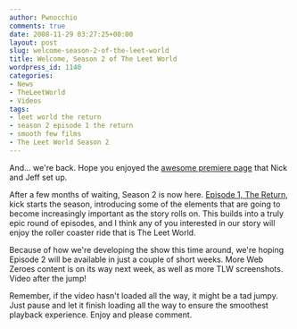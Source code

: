 ```yaml
---
author: Pwnocchio
comments: true
date: 2008-11-29 03:27:25+00:00
layout: post
slug: welcome-season-2-of-the-leet-world
title: Welcome, Season 2 of The Leet World
wordpress_id: 1140
categories:
- News
- TheLeetWorld
- Videos
tags:
- leet world the return
- season 2 episode 1 the return
- smooth few films
- The Leet World Season 2
---
```


And... we're back. Hope you enjoyed the [awesome premiere page](http://smoothfewfilms.com/premiere/) that Nick and Jeff set up.

After a few months of waiting, Season 2 is now here. [Episode 1, The Return](http://smoothfewfilms.com/2008/11/28/the-return/), kick starts the season, introducing some of the elements that are going to become increasingly important as the story rolls on. This builds into a truly epic round of episodes, and I think any of you interested in our story will enjoy the roller coaster ride that is The Leet World.

Because of how we're developing the show this time around, we're hoping Episode 2 will be available in just a couple of short weeks. More Web Zeroes content is on its way next week, as well as more TLW screenshots. Video after the jump!

Remember, if the video hasn't loaded all the way, it might be a tad jumpy. Just pause and let it finish loading all the way to ensure the smoothest playback experience. Enjoy and please comment.

<!-- more -->


